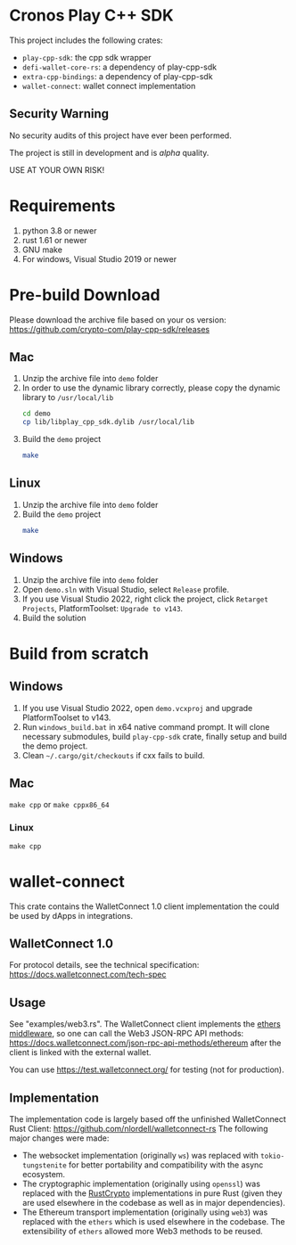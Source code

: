 # Cronos Play C++ SDK

This project includes the following crates:
- `play-cpp-sdk`: the cpp sdk wrapper
- `defi-wallet-core-rs`: a dependency of play-cpp-sdk
- `extra-cpp-bindings`: a dependency of play-cpp-sdk
- `wallet-connect`: wallet connect implementation

## Security Warning

No security audits of this project have ever been performed.

The project is still in development and is *alpha* quality.

USE AT YOUR OWN RISK!

# Requirements
1. python 3.8 or newer
2. rust 1.61 or newer
3. GNU make
4. For windows, Visual Studio 2019 or newer

# Pre-build Download
Please download the archive file based on your os version: https://github.com/crypto-com/play-cpp-sdk/releases
## Mac
1. Unzip the archive file into `demo` folder
2. In order to use the dynamic library correctly, please copy the dynamic library to `/usr/local/lib`
    ``` sh
    cd demo
    cp lib/libplay_cpp_sdk.dylib /usr/local/lib
    ```
4. Build the `demo` project
    ``` sh
    make
    ```
## Linux
1. Unzip the archive file into `demo` folder
2. Build the `demo` project
    ``` sh
    make
    ```

## Windows
1. Unzip the archive file into `demo` folder
2. Open `demo.sln` with Visual Studio, select `Release` profile.
3. If you use Visual Studio 2022, right click the project, click `Retarget Projects`,
   PlatformToolset: `Upgrade to v143`.
4. Build the solution


# Build from scratch
## Windows
1. If you use Visual Studio 2022, open `demo.vcxproj` and upgrade PlatformToolset to v143.
2. Run `windows_build.bat` in x64 native command prompt. It will clone necessary submodules,
   build `play-cpp-sdk` crate, finally setup and build the demo project.
3. Clean `~/.cargo/git/checkouts` if cxx fails to build.

## Mac
`make cpp` or `make cppx86_64`

### Linux
`make cpp`

# wallet-connect
This crate contains the WalletConnect 1.0 client implementation the could be used by dApps in integrations.

## WalletConnect 1.0
For protocol details, see the technical specification: https://docs.walletconnect.com/tech-spec

## Usage
See "examples/web3.rs". The WalletConnect client implements the [ethers middleware](https://docs.rs/ethers/latest/ethers/providers/struct.Provider.html),
so one can call the Web3 JSON-RPC API methods: https://docs.walletconnect.com/json-rpc-api-methods/ethereum
after the client is linked with the external wallet.

You can use https://test.walletconnect.org/ for testing (not for production).

## Implementation
The implementation code is largely based off the unfinished WalletConnect Rust Client: https://github.com/nlordell/walletconnect-rs
The following major changes were made:
- The websocket implementation (originally `ws`) was replaced with `tokio-tungstenite` for better portability and compatibility with the async ecosystem.
- The cryptographic implementation (originally using `openssl`) was replaced with the [RustCrypto](https://github.com/RustCrypto) implementations in pure Rust
(given they are used elsewhere in the codebase as well as in major dependencies).
- The Ethereum transport implementation (originally using `web3`) was replaced with the `ethers` which is used elsewhere in the codebase. The extensibility of `ethers` allowed more Web3 methods to be reused.
